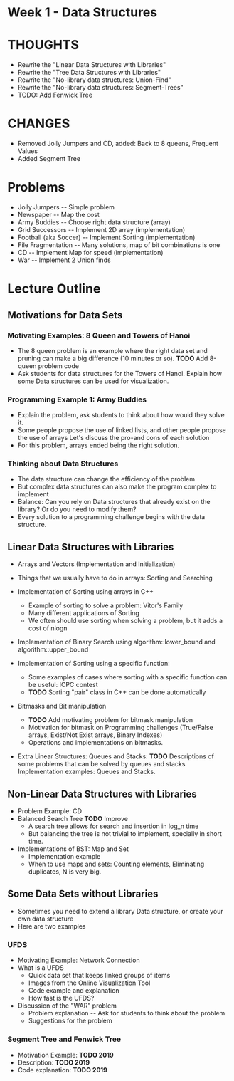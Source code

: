 Week 1 - Data Structures
========================

# THOUGHTS
- Rewrite the "Linear Data Structures with Libraries"
- Rewrite the "Tree Data Structures with Libraries"
- Rewrite the "No-library data structures: Union-Find"
- Rewrite the "No-library data structures: Segment-Trees"
- TODO: Add Fenwick Tree


# CHANGES
- Removed Jolly Jumpers and CD, added: Back to 8 queens, Frequent Values
- Added Segment Tree

# Problems
- Jolly Jumpers -- Simple problem
- Newspaper -- Map the cost
- Army Buddies -- Choose right data structure (array)
- Grid Successors -- Implement 2D array (implementation)
- Football (aka Soccer) -- Implement Sorting (implementation)
- File Fragmentation -- Many solutions, map of bit combinations is one
- CD -- Implement Map for speed (implementation)
- War -- Implement 2 Union finds

# Lecture Outline

## Motivations for Data Sets
### Motivating Examples: 8 Queen and Towers of Hanoi
- The 8 queen problem is an example where the right data set and pruning
  can make a big difference (10 minutes or so). **TODO** Add 8-queen problem code
- Ask students for data structures for the Towers of Hanoi. Explain how some
  Data structures can be used for visualization.

### Programming Example 1: Army Buddies
- Explain the problem, ask students to think about how would they solve it.
- Some people propose the use of linked lists, and other people propose the use of arrays
  Let's discuss the pro-and cons of each solution
- For this problem, arrays ended being the right solution.

### Thinking about Data Structures
- The data structure can change the efficiency of the problem
- But complex data structures can also make the program complex to implement
- Balance: Can you rely on Data structures that already exist on the library? Or do you need to modify them?
- Every solution to a programming challenge begins with the data structure.

## Linear Data Structures with Libraries
- Arrays and Vectors (Implementation and Initialization)
- Things that we usually have to do in arrays: Sorting and Searching
- Implementation of Sorting using arrays in C++
  - Example of sorting to solve a problem: Vitor's Family
  - Many different applications of Sorting
  - We often should use sorting when solving a problem, but it adds a cost of nlogn
- Implementation of Binary Search using algorithm::lower_bound and algorithm::upper_bound
- Implementation of Sorting using a specific function:
  - Some examples of cases where sorting with a specific function can be useful: ICPC contest
  - **TODO** Sorting "pair" class in C++ can be done automatically

- Bitmasks and Bit manipulation
  - **TODO** Add motivating problem for bitmask manipulation
  - Motivation for bitmask on Programming challenges (True/False arrays, Exist/Not Exist arrays, Binary Indexes)
  - Operations and implementations on bitmasks.

- Extra Linear Structures: Queues and Stacks:
  **TODO** Descriptions of some problems that can be solved by queues and stacks
  Implementation examples: Queues and Stacks.

## Non-Linear Data Structures with Libraries

- Problem Example: CD
- Balanced Search Tree **TODO** Improve
  - A search tree allows for search and insertion in log_n time
  - But balancing the tree is not trivial to implement, specially in short time.
- Implementations of BST: Map and Set
  - Implementation example
  - When to use maps and sets: Counting elements, Eliminating duplicates, N is very big.

## Some Data Sets without Libraries
- Sometimes you need to extend a library Data structure, or create your own data structure
- Here are two examples

### UFDS
- Motivating Example: Network Connection
- What is a UFDS
  - Quick data set that keeps linked groups of items
  - Images from the Online Visualization Tool
  - Code example and explanation
  - How fast is the UFDS?
- Discussion of the "WAR" problem
  - Problem explanation -- Ask for students to think about the problem
  - Suggestions for the problem

### Segment Tree and Fenwick Tree
- Motivation Example: **TODO 2019**
- Description: **TODO 2019**
- Code explanation: **TODO 2019**
